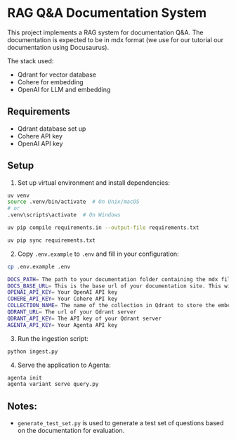 # RAG Q&A Documentation System

This project implements a RAG system for documentation Q&A. The documentation is expected to be in mdx format (we use for our tutorial our documentation using Docusaurus).

The stack used:

- Qdrant for vector database
- Cohere for embedding
- OpenAI for LLM and embedding

## Requirements

- Qdrant database set up
- Cohere API key
- OpenAI API key

## Setup

1. Set up virtual environment and install dependencies:

```bash
uv venv
source .venv/bin/activate  # On Unix/macOS
# or
.venv\scripts\activate  # On Windows

uv pip compile requirements.in --output-file requirements.txt

uv pip sync requirements.txt
```

2. Copy `.env.example` to `.env` and fill in your configuration:

```bash
cp .env.example .env

DOCS_PATH= The path to your documentation folder containing the mdx files
DOCS_BASE_URL= This is the base url of your documentation site. This will be used to generate the links in the citations.
OPENAI_API_KEY= Your OpenAI API key
COHERE_API_KEY= Your Cohere API key
COLLECTION_NAME= The name of the collection in Qdrant to store the embeddings
QDRANT_URL= The url of your Qdrant server
QDRANT_API_KEY= The API key of your Qdrant server
AGENTA_API_KEY= Your Agenta API key
```

3. Run the ingestion script:

```bash
python ingest.py
```

4. Serve the application to Agenta:

```bash
agenta init
agenta variant serve query.py
```

## Notes:

- `generate_test_set.py` is used to generate a test set of questions based on the documentation for evaluation.
